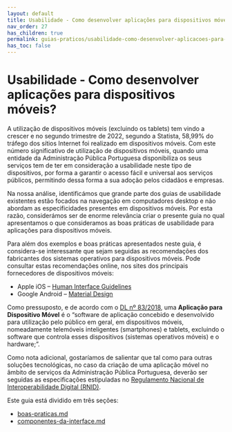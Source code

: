 ```yaml
---
layout: default
title: Usabilidade - Como desenvolver aplicações para dispositivos móveis?
nav_order: 27
has_children: true
permalink: guias-praticos/usabilidade-como-desenvolver-aplicacoes-para-dispositivos-moveis
has_toc: false
---
```


# Usabilidade - Como desenvolver aplicações para dispositivos móveis?

A utilização de dispositivos móveis (excluindo os tablets) tem vindo a crescer e no segundo trimestre de 2022, segundo a Statista, 58,99% do tráfego dos sítios Internet foi realizado em dispositivos móveis. Com este número significativo de utilização de dispositivos móveis, quando uma entidade da Administração Pública Portuguesa disponibiliza os seus serviços tem de ter em consideração a usabilidade neste tipo de dispositivos, por forma a garantir o acesso fácil e universal aos serviços públicos, permitindo dessa forma a sua adoção pelos cidadãos e empresas.

Na nossa análise, identificámos que grande parte dos guias de usabilidade existentes estão focados na navegação em computadores desktop e não abordam as especificidades presentes em dispositivos móveis. Por esta razão, considerámos ser de enorme relevância criar o presente guia no qual apresentamos o que consideramos as boas práticas de usabilidade para aplicações para dispositivos móveis.

Para além dos exemplos e boas práticas apresentados neste guia, é considera-se interessante que sejam seguidas as recomendações dos fabricantes dos sistemas operativos para dispositivos móveis. Pode consultar estas recomendações online, nos sites dos principais fornecedores de dispositivos móveis:&#x20;

* Apple iOS – [Human Interface Guidelines](https://developer.apple.com/design/human-interface-guidelines)
* Google Android – [Material Design](https://m3.material.io/)

Como pressuposto, e de acordo com o [DL nº 83/2018](https://dre.pt/dre/detalhe/decreto-lei/83-2018-116734769), uma **Aplicação para Dispositivo Móvel** é o “software de aplicação concebido e desenvolvido para utilização pelo público em geral, em dispositivos móveis, nomeadamente telemóveis inteligentes (smartphones) e tablets, excluindo o software que controla esses dispositivos (sistemas operativos móveis) e o hardware;”.

Como nota adicional, gostaríamos de salientar que tal como para outras soluções tecnológicas, no caso da criação de uma aplicação móvel no âmbito de serviços da Administração Pública Portuguesa, deverão ser seguidas as especificações estipuladas no [Regulamento Nacional de Interoperabilidade Digital (RNID)](https://dre.pt/application/file/a/114461891).

Este guia está dividido em três seções:

- [boas-praticas.md](boas-praticas.md)
- [componentes-da-interface.md](componentes-da-interface.md)

